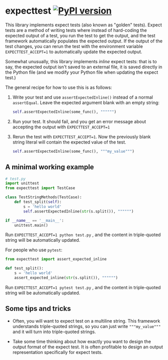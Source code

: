 # expecttest [![PyPI version](https://badge.fury.io/py/expecttest.svg)](https://badge.fury.io/py/expecttest)

This library implements expect tests (also known as "golden" tests). Expect
tests are a method of writing tests where instead of hard-coding the expected
output of a test, you run the test to get the output, and the test framework
automatically populates the expected output.  If the output of the test changes,
you can rerun the test with the environment variable `EXPECTTEST_ACCEPT=1` to
automatically update the expected output.

Somewhat unusually, this library implements *inline* expect tests: that is to
say, the expected output isn't saved to an external file, it is saved directly
in the Python file (and we modify your Python file when updating the expect
test.)

The general recipe for how to use this is as follows:

  1. Write your test and use `assertExpectedInline()` instead of a normal
     `assertEqual`.  Leave the expected argument blank with an empty string:
     ```py
     self.assertExpectedInline(some_func(), """""")
     ```

  2. Run your test.  It should fail, and you get an error message about
     accepting the output with `EXPECTTEST_ACCEPT=1`

  3. Rerun the test with `EXPECTTEST_ACCEPT=1`.  Now the previously blank string
     literal will contain the expected value of the test.
     ```py
     self.assertExpectedInline(some_func(), """my_value""")
     ```
## A minimal working example

```python
# test.py
import unittest
from expecttest import TestCase

class TestStringMethods(TestCase):
    def test_split(self):
        s = 'hello world'
        self.assertExpectedInline(str(s.split()), """""")

if __name__ == '__main__':
    unittest.main()
```

Run `EXPECTTEST_ACCEPT=1 python test.py` , and the content in triple-quoted string
will be automatically updated.

For people who use `pytest`:

```python
from expecttest import assert_expected_inline

def test_split():
    s = 'hello world'
    assert_expected_inline(str(s.split()), """""")
```

Run `EXPECTTEST_ACCEPT=1 pytest test.py` , and the content in triple-quoted string
will be automatically updated.

## Some tips and tricks

  - Often, you will want to expect test on a multiline string.  This framework
    understands triple-quoted strings, so you can just write `"""my_value"""`
    and it will turn into triple-quoted strings.

  - Take some time thinking about how exactly you want to design the output
    format of the expect test.  It is often profitable to design an output
    representation specifically for expect tests.
